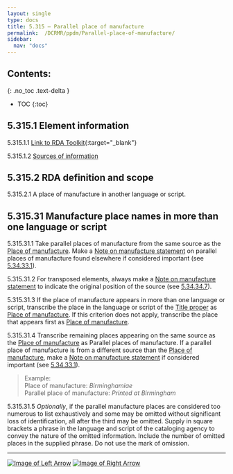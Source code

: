 ```yaml
---
layout: single
type: docs
title: 5.315 — Parallel place of manufacture
permalink:  /DCRMR/ppdm/Parallel-place-of-manufacture/
sidebar:
  nav: "docs"
---
```


## Contents:
{: .no_toc .text-delta }

- TOC
{:toc}

## 5.315.1 Element information

<a name="5.315.1.1">5.315.1.1</a> [Link to RDA Toolkit](https://beta.rdatoolkit.org/Content/Index?externalId=en-US_ala-39b430be-31ff-3456-bf49-d1fdf7c823a0){:target="_blank"}

<a name="5.315.1.2">5.315.1.2</a> [Sources of information](/DCRMR/ppdm/#5011-sources-of-information)

## 5.315.2 RDA definition and scope

<a name="5.315.2.1">5.315.2.1</a> A place of manufacture in another language or script.

## 5.315.31 Manufacture place names in more than one language or script

<a name="5.315.31.1">5.315.31.1</a> Take parallel places of manufacture from the same source as the [Place of manufacture](/DCRMR/ppdm/Place-of-manufacture/). Make a [Note on manufacture statement](/DCRMR/ppdm/Note-on-manufacture-statement/) on parallel places of manufacture found elsewhere if considered important (see [5.34.33.1](/DCRMR/ppdm/Note-on-manufacture-statement/#5.34.33.1)).

<a name="5.315.31.2">5.315.31.2</a> For transposed elements, always make a [Note on manufacture statement](/DCRMR/ppdm/Note-on-manufacture-statement/) to indicate the original position of the source (see [5.34.34.7](/DCRMR/ppdm/Note-on-manufacture-statement/#5.34.34.7)).

<a name="5.315.31.3">5.315.31.3</a> If the place of manufacture appears in more than one language or script, transcribe the place in the language or script of the [Title proper](/DCRMR/title/Title-proper/) as [Place of manufacture](/DCRMR/ppdm/Place-of-manufacture/). If this criterion does not apply, transcribe the place that appears first as [Place of manufacture](/DCRMR/ppdm/Place-of-manufacture/).

<a name="5.315.31.4">5.315.31.4</a> Transcribe remaining places appearing on the same source as the [Place of manufacture](/DCRMR/ppdm/Place-of-manufacture/) as Parallel places of manufacture. If a parallel place of manufacture is from a different source than the [Place of manufacture](/DCRMR/ppdm/Place-of-manufacture/), make a [Note on manufacture statement](/DCRMR/ppdm/Note-on-manufacture-statement/) if considered important (see [5.34.33.1](/DCRMR/ppdm/Note-on-manufacture-statement/#5.34.33.1)).

>Example:  
>Place of manufacture: <CITE>Birminghamiae</CITE>  
>Parallel place of manufacture: <CITE>Printed at Birmingham</CITE>  

<a name="5.315.31.5">5.315.31.5</a> *Optionally*, if the parallel manufacture places are considered too numerous to list exhaustively and some may be omitted without significant loss of identification, all after the third may be omitted. Supply in square brackets a phrase in the language and script of the cataloging agency to convey the nature of the omitted information. Include the number of omitted places in the supplied phrase. Do not use the mark of omission.

---

[![Image of Left Arrow](https://rbms-bsc.github.io/DCRMR/assets/pictures/navigation/Arrow_Left.png "5.31 — Place of manufacture")](/DCRMR/ppdm/Place-of-manufacture/) [![Image of Right Arrow](https://rbms-bsc.github.io/DCRMR/assets/pictures/navigation/Arrow_Right.png "5.32 — Name of manufacturer")](/DCRMR/ppdm/Name-of-manufacturer/)
